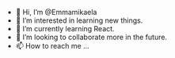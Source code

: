 - 👋 Hi, I’m @Emmamikaela
- 👀 I’m interested in learning new things. 
- 🌱 I’m currently learning React.
- 💞️ I’m looking to collaborate more in the future.
- 📫 How to reach me ...

<!---
Emmamikaela/Emmamikaela is a ✨ special ✨ repository because its `README.md` (this file) appears on your GitHub profile.
You can click the Preview link to take a look at your changes.
--->
